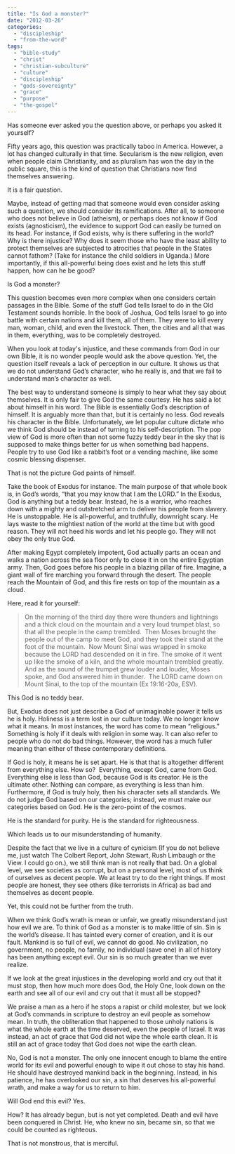 ```yaml
---
title: "Is God a monster?"
date: "2012-03-26"
categories: 
  - "discipleship"
  - "from-the-word"
tags: 
  - "bible-study"
  - "christ"
  - "christian-subculture"
  - "culture"
  - "discipleship"
  - "gods-sovereignty"
  - "grace"
  - "purpose"
  - "the-gospel"
---
```


Has someone ever asked you the question above, or perhaps you asked it yourself?

Fifty years ago, this question was practically taboo in America. However, a lot has changed culturally in that time. Secularism is the new religion, even when people claim Christianity, and as pluralism has won the day in the public square, this is the kind of question that Christians now find themselves answering.

It is a fair question.

Maybe, instead of getting mad that someone would even consider asking such a question, we should consider its ramifications. After all, to someone who does not believe in God (atheism), or perhaps does not know if God exists (agnosticism), the evidence to support God can easily be turned on its head. For instance, if God exists, why is there suffering in the world? Why is there injustice? Why does it seem those who have the least ability to protect themselves are subjected to atrocities that people in the States cannot fathom? (Take for instance the child soldiers in Uganda.) More importantly, if this all-powerful being does exist and he lets this stuff happen, how can he be good?

Is God a monster?

This question becomes even more complex when one considers certain passages in the Bible. Some of the stuff God tells Israel to do in the Old Testament sounds horrible. In the book of Joshua, God tells Israel to go into battle with certain nations and kill them, all of them. They were to kill every man, woman, child, and even the livestock. Then, the cities and all that was in them, everything, was to be completely destroyed.

When you look at today's injustice, and these commands from God in our own Bible, it is no wonder people would ask the above question. Yet, the question itself reveals a lack of perception in our culture. It shows us that we do not understand God’s character, who he really is, and that we fail to understand man’s character as well.

The best way to understand someone is simply to hear what they say about themselves. It is only fair to give God the same courtesy. He has said a lot about himself in his word. The Bible is essentially God’s description of himself. It is arguably more than that, but it is certainly no less. God reveals his character in the Bible. Unfortunately, we let popular culture dictate who we think God should be instead of turning to his self-description. The pop view of God is more often than not some fuzzy teddy bear in the sky that is supposed to make things better for us when something bad happens. People try to use God like a rabbit’s foot or a vending machine, like some cosmic blessing dispenser.

That is not the picture God paints of himself.

Take the book of Exodus for instance. The main purpose of that whole book is, in God’s words, “that you may know that I am the LORD.” In the Exodus, God is anything but a teddy bear. Instead, he is a warrior, who reaches down with a mighty and outstretched arm to deliver his people from slavery. He is unstoppable. He is all-powerful, and truthfully, downright scary. He lays waste to the mightiest nation of the world at the time but with good reason. They will not heed his words and let his people go. They will not obey the only true God.

After making Egypt completely impotent, God actually parts an ocean and walks a nation across the sea floor only to close it in on the entire Egyptian army. Then, God goes before his people in a blazing pillar of fire. Imagine, a giant wall of fire marching you forward through the desert. The people reach the Mountain of God, and this fire rests on top of the mountain as a cloud.

Here, read it for yourself:

> On the morning of the third day there were thunders and lightnings and a thick cloud on the mountain and a very loud trumpet blast, so that all the people in the camp trembled.  Then Moses brought the people out of the camp to meet God, and they took their stand at the foot of the mountain.  Now Mount Sinai was wrapped in smoke because the LORD had descended on it in fire. The smoke of it went up like the smoke of a kiln, and the whole mountain trembled greatly.  And as the sound of the trumpet grew louder and louder, Moses spoke, and God answered him in thunder.  The LORD came down on Mount Sinai, to the top of the mountain (Ex 19:16-20a, ESV).

This God is no teddy bear.

But, Exodus does not just describe a God of unimaginable power it tells us he is holy. Holiness is a term lost in our culture today. We no longer know what it means. In most instances, the word has come to mean “religious.” Something is holy if it deals with religion in some way. It can also refer to people who do not do bad things. However, the word has a much fuller meaning than either of these contemporary definitions.

If God is holy, it means he is set apart. He is that that is altogether different from everything else. How so?  Everything, except God, came from God. Everything else is less than God, because God is its creator. He is the ultimate other. Nothing can compare, as everything is less than him. Furthermore, if God is truly holy, then his character sets all standards. We do not judge God based on our categories; instead, we must make our categories based on God. He is the zero-point of the cosmos.

He is the standard for purity. He is the standard for righteousness.

Which leads us to our misunderstanding of humanity.

Despite the fact that we live in a culture of cynicism (If you do not believe me, just watch The Colbert Report, John Stewart, Rush Limbaugh or the View. I could go on.), we still think man is not really that bad. On a global level, we see societies as corrupt, but on a personal level, most of us think of ourselves as decent people. We at least try to do the right things. If most people are honest, they see others (like terrorists in Africa) as bad and themselves as decent people.

Yet, this could not be further from the truth.

When we think God’s wrath is mean or unfair, we greatly misunderstand just how evil we are. To think of God as a monster is to make little of sin. Sin is the world’s disease. It has tainted every corner of creation, and it is our fault. Mankind is so full of evil, we cannot do good. No civilization, no government, no people, no family, no individual (save one) in all of history has been anything except evil. Our sin is so much greater than we ever realize.

If we look at the great injustices in the developing world and cry out that it must stop, then how much more does God, the Holy One, look down on the earth and see all of our evil and cry out that it must all be stopped?

We praise a man as a hero if he stops a rapist or child molester, but we look at God’s commands in scripture to destroy an evil people as somehow mean. In truth, the obliteration that happened to those unholy nations is what the whole earth at the time deserved, even the people of Israel. It was instead, an act of grace that God did not wipe the whole earth clean. It is still an act of grace today that God does not wipe the earth clean.

No, God is not a monster. The only one innocent enough to blame the entire world for its evil and powerful enough to wipe it out chose to stay his hand. He should have destroyed mankind back in the beginning. Instead, in his patience, he has overlooked our sin, a sin that deserves his all-powerful wrath, and make a way for us to return to him.

Will God end this evil? Yes.

How? It has already begun, but is not yet completed. Death and evil have been conquered in Christ. He, who knew no sin, became sin, so that we could be counted as righteous.

That is not monstrous, that is merciful.
